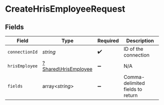 # CreateHrisEmployeeRequest


## Fields

| Field                                                       | Type                                                        | Required                                                    | Description                                                 |
| ----------------------------------------------------------- | ----------------------------------------------------------- | ----------------------------------------------------------- | ----------------------------------------------------------- |
| `connectionId`                                              | *string*                                                    | :heavy_check_mark:                                          | ID of the connection                                        |
| `hrisEmployee`                                              | [?Shared\HrisEmployee](../../Models/Shared/HrisEmployee.md) | :heavy_minus_sign:                                          | N/A                                                         |
| `fields`                                                    | array<*string*>                                             | :heavy_minus_sign:                                          | Comma-delimited fields to return                            |